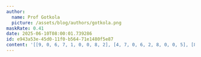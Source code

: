 ```yaml
---
author:
  name: Prof Gotkola
  picture: /assets/blog/authors/gotkola.png
maskRate: 0.41
date: 2025-06-10T08:00:01.739286
id: e943a53e-45d0-11f0-b564-71e1480f5e87
content: '[[9, 0, 6, 7, 1, 0, 0, 8, 2], [4, 7, 0, 6, 2, 8, 0, 0, 5], [8, 2, 0, 5, 0, 0, 3, 0, 0], [6, 9, 0, 8, 3, 7, 2, 0, 1], [0, 0, 0, 9, 6, 4, 5, 3, 7], [0, 4, 7, 2, 5, 1, 0, 0, 0], [5, 3, 4, 0, 8, 0, 0, 0, 9], [0, 1, 0, 3, 9, 2, 0, 5, 4], [0, 0, 0, 4, 0, 5, 8, 0, 0]]'
---
```

